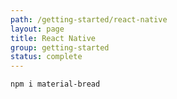 ```yaml
---
path: /getting-started/react-native
layout: page
title: React Native
group: getting-started
status: complete
---
```


```npm
npm i material-bread
```
